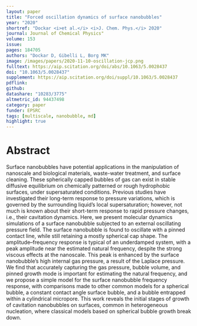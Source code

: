 ```yaml
---
layout: paper
title: "Forced oscillation dynamics of surface nanobubbles"
year: "2020"
shortref: "Dockar <i>et al.</i> <i>J. Chem. Phys.</i> 2020"
journal: Journal of Chemical Physics"
volume: 153
issue: 
pages: 184705
authors: "Dockar D, Gibelli L, Borg MK"
image: /images/papers/2020-11-10-oscillation-jcp.png
fulltext: https://aip.scitation.org/doi/abs/10.1063/5.0028437
doi: "10.1063/5.0028437" 
supplement: https://aip.scitation.org/doi/suppl/10.1063/5.0028437
pdflink: 
github:
datashare: "10283/3775"
altmetric_id: 94437498
category: paper
funder: EPSRC
tags: [multiscale, nanobubble, md]
highlight: true
---
```


# Abstract 

Surface nanobubbles have potential applications in the manipulation of nanoscale and biological materials, waste-water treatment, and surface cleaning. These spherically capped bubbles of gas can exist in stable diffusive equilibrium on chemically patterned or rough hydrophobic surfaces, under supersaturated conditions. Previous studies have investigated their long-term response to pressure variations, which is governed by the surrounding liquid’s local supersaturation; however, not much is known about their short-term response to rapid pressure changes, i.e., their cavitation dynamics. Here, we present molecular dynamics simulations of a surface nanobubble subjected to an external oscillating pressure field. The surface nanobubble is found to oscillate with a pinned contact line, while still retaining a mostly spherical cap shape. The amplitude–frequency response is typical of an underdamped system, with a peak amplitude near the estimated natural frequency, despite the strong viscous effects at the nanoscale. This peak is enhanced by the surface nanobubble’s high internal gas pressure, a result of the Laplace pressure. We find that accurately capturing the gas pressure, bubble volume, and pinned growth mode is important for estimating the natural frequency, and we propose a simple model for the surface nanobubble frequency response, with comparisons made to other common models for a spherical bubble, a constant contact angle surface bubble, and a bubble entrapped within a cylindrical micropore. This work reveals the initial stages of growth of cavitation nanobubbles on surfaces, common in heterogeneous nucleation, where classical models based on spherical bubble growth break down.